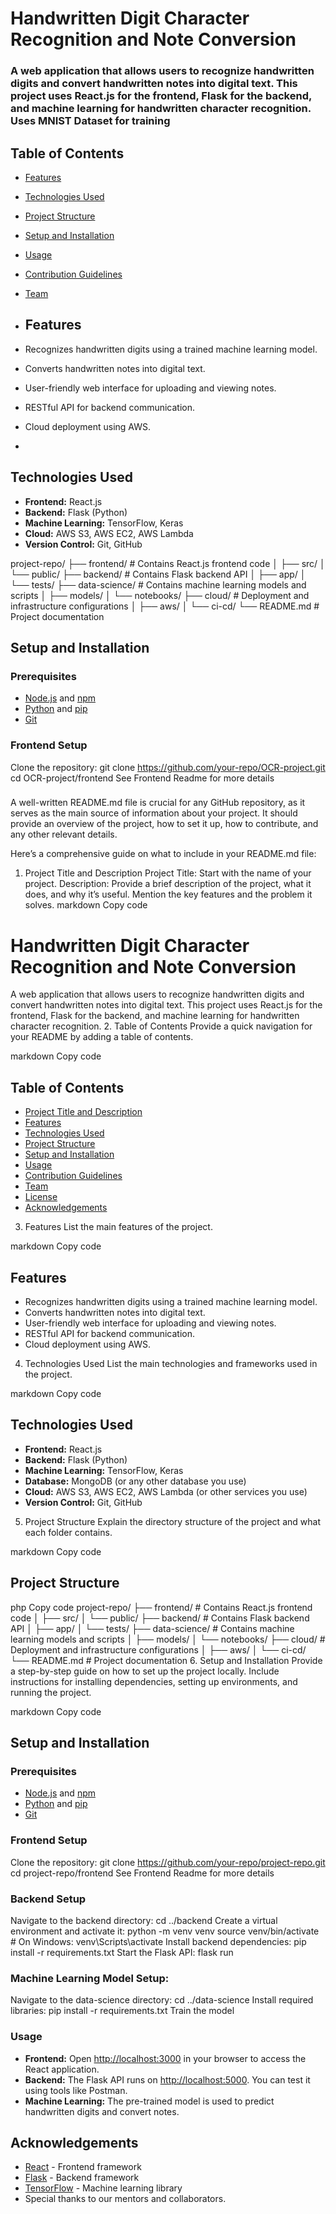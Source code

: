 # Handwritten Digit Character Recognition and Note Conversion
<h3>A web application that allows users to recognize handwritten digits and convert handwritten notes into digital text. 
  This project uses React.js for the frontend, Flask for the backend, and machine learning for handwritten character recognition. Uses MNIST Dataset for training</h3>

## Table of Contents
- [Features](#features)
- [Technologies Used](#technologies-used)
- [Project Structure](#project-structure)
- [Setup and Installation](#setup-and-installation)
- [Usage](#usage)
- [Contribution Guidelines](#contribution-guidelines)
- [Team](#team)

- ## Features
- Recognizes handwritten digits using a trained machine learning model.
- Converts handwritten notes into digital text.
- User-friendly web interface for uploading and viewing notes.
- RESTful API for backend communication.
- Cloud deployment using AWS.
- 
## Technologies Used
- **Frontend:** React.js
- **Backend:** Flask (Python)
- **Machine Learning:** TensorFlow, Keras
- **Cloud:** AWS S3, AWS EC2, AWS Lambda
- **Version Control:** Git, GitHub

project-repo/
├── frontend/         # Contains React.js frontend code
│   ├── src/
│   └── public/
├── backend/          # Contains Flask backend API
│   ├── app/
│   └── tests/
├── data-science/     # Contains machine learning models and scripts
│   ├── models/
│   └── notebooks/
├── cloud/            # Deployment and infrastructure configurations
│   ├── aws/
│   └── ci-cd/
└── README.md         # Project documentation

## Setup and Installation

### Prerequisites
- [Node.js](https://nodejs.org/) and [npm](https://www.npmjs.com/)
- [Python](https://www.python.org/) and [pip](https://pip.pypa.io/en/stable/)
- [Git](https://git-scm.com/)

### Frontend Setup
   Clone the repository:
   git clone https://github.com/your-repo/OCR-project.git
   cd OCR-project/frontend
   See Frontend Readme for more details

###
A well-written README.md file is crucial for any GitHub repository, as it serves as the main source of information about your project. It should provide an overview of the project, how to set it up, how to contribute, and any other relevant details.

Here’s a comprehensive guide on what to include in your README.md file:

1. Project Title and Description
Project Title: Start with the name of your project.
Description: Provide a brief description of the project, what it does, and why it’s useful. Mention the key features and the problem it solves.
markdown
Copy code
# Handwritten Digit Character Recognition and Note Conversion

A web application that allows users to recognize handwritten digits and convert handwritten notes into digital text. This project uses React.js for the frontend, Flask for the backend, and machine learning for handwritten character recognition.
2. Table of Contents
Provide a quick navigation for your README by adding a table of contents.

markdown
Copy code
## Table of Contents
- [Project Title and Description](#project-title-and-description)
- [Features](#features)
- [Technologies Used](#technologies-used)
- [Project Structure](#project-structure)
- [Setup and Installation](#setup-and-installation)
- [Usage](#usage)
- [Contribution Guidelines](#contribution-guidelines)
- [Team](#team)
- [License](#license)
- [Acknowledgements](#acknowledgements)
3. Features
List the main features of the project.

markdown
Copy code
## Features
- Recognizes handwritten digits using a trained machine learning model.
- Converts handwritten notes into digital text.
- User-friendly web interface for uploading and viewing notes.
- RESTful API for backend communication.
- Cloud deployment using AWS.
4. Technologies Used
List the main technologies and frameworks used in the project.

markdown
Copy code
## Technologies Used
- **Frontend:** React.js
- **Backend:** Flask (Python)
- **Machine Learning:** TensorFlow, Keras
- **Database:** MongoDB (or any other database you use)
- **Cloud:** AWS S3, AWS EC2, AWS Lambda (or other services you use)
- **Version Control:** Git, GitHub
5. Project Structure
Explain the directory structure of the project and what each folder contains.

markdown
Copy code
## Project Structure
php
Copy code
project-repo/
├── frontend/         # Contains React.js frontend code
│   ├── src/
│   └── public/
├── backend/          # Contains Flask backend API
│   ├── app/
│   └── tests/
├── data-science/     # Contains machine learning models and scripts
│   ├── models/
│   └── notebooks/
├── cloud/            # Deployment and infrastructure configurations
│   ├── aws/
│   └── ci-cd/
└── README.md         # Project documentation
6. Setup and Installation
Provide a step-by-step guide on how to set up the project locally. Include instructions for installing dependencies, setting up environments, and running the project.

markdown
Copy code
## Setup and Installation

### Prerequisites
- [Node.js](https://nodejs.org/) and [npm](https://www.npmjs.com/)
- [Python](https://www.python.org/) and [pip](https://pip.pypa.io/en/stable/)
- [Git](https://git-scm.com/)

### Frontend Setup
Clone the repository:
   git clone https://github.com/your-repo/project-repo.git
   cd project-repo/frontend
   See Frontend Readme for more details

 ###  Backend Setup
Navigate to the backend directory:
   cd ../backend
Create a virtual environment and activate it:
   python -m venv venv
   source venv/bin/activate  # On Windows: venv\Scripts\activate
Install backend dependencies:
   pip install -r requirements.txt
Start the Flask API:
   flask run

   ###  Machine Learning Model Setup:
   Navigate to the data-science directory:
      cd ../data-science
   Install required libraries:
      pip install -r requirements.txt
   Train the model 
   ### **Usage**
   - **Frontend:** Open [http://localhost:3000](http://localhost:3000) in your browser to access the React application.
   - **Backend:** The Flask API runs on [http://localhost:5000](http://localhost:5000). You can test it using tools like Postman.
   - **Machine Learning:** The pre-trained model is used to predict handwritten digits and convert notes.

   ## Acknowledgements
- [React](https://reactjs.org/) - Frontend framework
- [Flask](https://flask.palletsprojects.com/) - Backend framework
- [TensorFlow](https://www.tensorflow.org/) - Machine learning library
- Special thanks to our mentors and collaborators.


